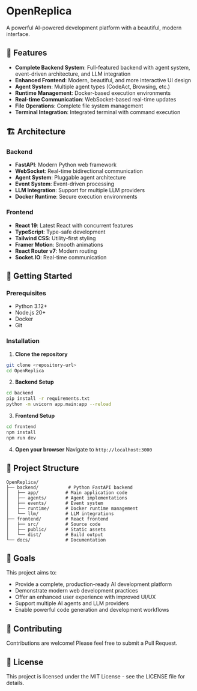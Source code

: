 # OpenReplica

A powerful AI-powered development platform with a beautiful, modern interface.

## 🚀 Features

- **Complete Backend System**: Full-featured backend with agent system, event-driven architecture, and LLM integration
- **Enhanced Frontend**: Modern, beautiful, and more interactive UI design
- **Agent System**: Multiple agent types (CodeAct, Browsing, etc.)
- **Runtime Management**: Docker-based execution environments
- **Real-time Communication**: WebSocket-based real-time updates
- **File Operations**: Complete file system management
- **Terminal Integration**: Integrated terminal with command execution

## 🏗️ Architecture

### Backend
- **FastAPI**: Modern Python web framework
- **WebSocket**: Real-time bidirectional communication
- **Agent System**: Pluggable agent architecture
- **Event System**: Event-driven processing
- **LLM Integration**: Support for multiple LLM providers
- **Docker Runtime**: Secure execution environments

### Frontend
- **React 19**: Latest React with concurrent features
- **TypeScript**: Type-safe development
- **Tailwind CSS**: Utility-first styling
- **Framer Motion**: Smooth animations
- **React Router v7**: Modern routing
- **Socket.IO**: Real-time communication

## 🚦 Getting Started

### Prerequisites
- Python 3.12+
- Node.js 20+
- Docker
- Git

### Installation

1. **Clone the repository**
```bash
git clone <repository-url>
cd OpenReplica
```

2. **Backend Setup**
```bash
cd backend
pip install -r requirements.txt
python -m uvicorn app.main:app --reload
```

3. **Frontend Setup**
```bash
cd frontend
npm install
npm run dev
```

4. **Open your browser**
Navigate to `http://localhost:3000`

## 📁 Project Structure

```
OpenReplica/
├── backend/           # Python FastAPI backend
│   ├── app/          # Main application code
│   ├── agents/       # Agent implementations
│   ├── events/       # Event system
│   ├── runtime/      # Docker runtime management
│   └── llm/          # LLM integrations
├── frontend/         # React frontend
│   ├── src/          # Source code
│   ├── public/       # Static assets
│   └── dist/         # Build output
└── docs/             # Documentation
```

## 🎯 Goals

This project aims to:
- Provide a complete, production-ready AI development platform
- Demonstrate modern web development practices
- Offer an enhanced user experience with improved UI/UX
- Support multiple AI agents and LLM providers
- Enable powerful code generation and development workflows

## 🤝 Contributing

Contributions are welcome! Please feel free to submit a Pull Request.

## 📄 License

This project is licensed under the MIT License - see the LICENSE file for details.
